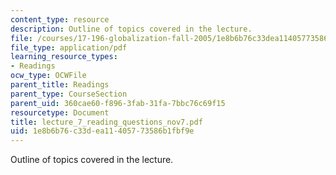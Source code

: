 ```yaml
---
content_type: resource
description: Outline of topics covered in the lecture.
file: /courses/17-196-globalization-fall-2005/1e8b6b76c33dea11405773586b1fbf9e_lecture_7_reading_questions_nov7.pdf
file_type: application/pdf
learning_resource_types:
- Readings
ocw_type: OCWFile
parent_title: Readings
parent_type: CourseSection
parent_uid: 360cae60-f896-3fab-31fa-7bbc76c69f15
resourcetype: Document
title: lecture_7_reading_questions_nov7.pdf
uid: 1e8b6b76-c33d-ea11-4057-73586b1fbf9e
---
```

Outline of topics covered in the lecture.

